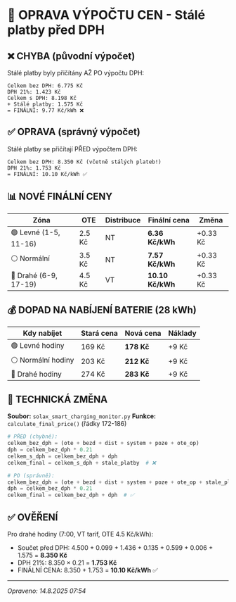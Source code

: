 # 🔧 OPRAVA VÝPOČTU CEN - Stálé platby před DPH

## ❌ CHYBA (původní výpočet)
Stálé platby byly přičítány AŽ PO výpočtu DPH:
```
Celkem bez DPH: 6.775 Kč
DPH 21%: 1.423 Kč  
Celkem s DPH: 8.198 Kč
+ Stálé platby: 1.575 Kč
= FINÁLNÍ: 9.77 Kč/kWh ❌
```

## ✅ OPRAVA (správný výpočet)
Stálé platby se přičítají PŘED výpočtem DPH:
```
Celkem bez DPH: 8.350 Kč (včetně stálých plateb!)
DPH 21%: 1.753 Kč
= FINÁLNÍ: 10.10 Kč/kWh ✅
```

## 📊 NOVÉ FINÁLNÍ CENY

| Zóna | OTE | Distribuce | Finální cena | Změna |
|------|-----|------------|--------------|-------|
| 🟢 Levné (1-5, 11-16) | 2.5 Kč | NT | **6.36 Kč/kWh** | +0.33 Kč |
| ⚪ Normální | 3.5 Kč | NT | **7.57 Kč/kWh** | +0.33 Kč |
| 🔴 Drahé (6-9, 17-19) | 4.5 Kč | VT | **10.10 Kč/kWh** | +0.33 Kč |

## 💰 DOPAD NA NABÍJENÍ BATERIE (28 kWh)

| Kdy nabíjet | Stará cena | Nová cena | Náklady |
|-------------|------------|-----------|---------|
| 🟢 Levné hodiny | 169 Kč | **178 Kč** | +9 Kč |
| ⚪ Normální hodiny | 203 Kč | **212 Kč** | +9 Kč |
| 🔴 Drahé hodiny | 274 Kč | **283 Kč** | +9 Kč |

## 📝 TECHNICKÁ ZMĚNA

**Soubor:** `solax_smart_charging_monitor.py`
**Funkce:** `calculate_final_price()` (řádky 172-186)

```python
# PŘED (chybně):
celkem_bez_dph = (ote + bezd + dist + system + poze + ote_op)
dph = celkem_bez_dph * 0.21
celkem_s_dph = celkem_bez_dph + dph
celkem_final = celkem_s_dph + stale_platby  # ❌

# PO (správně):
celkem_bez_dph = (ote + bezd + dist + system + poze + ote_op + stale_platby)
dph = celkem_bez_dph * 0.21
celkem_final = celkem_bez_dph + dph  # ✅
```

## ✅ OVĚŘENÍ

Pro drahé hodiny (7:00, VT tarif, OTE 4.5 Kč/kWh):
- Součet před DPH: 4.500 + 0.099 + 1.436 + 0.135 + 0.599 + 0.006 + 1.575 = **8.350 Kč**
- DPH 21%: 8.350 × 0.21 = **1.753 Kč**
- FINÁLNÍ CENA: 8.350 + 1.753 = **10.10 Kč/kWh** ✅

---
*Opraveno: 14.8.2025 07:54*